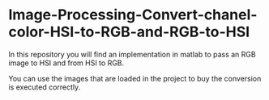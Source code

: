 # Image-Processing-Convert-chanel-color-HSI-to-RGB-and-RGB-to-HSI
In this repository you will find an implementation in matlab to pass an RGB image to HSI and from HSI to RGB.

You can use the images that are loaded in the project to buy the conversion is executed correctly.
